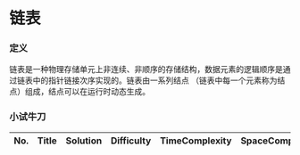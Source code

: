 # 链表

### 定义
链表是一种物理存储单元上非连续、非顺序的存储结构，数据元素的逻辑顺序是通过链表中的指针链接次序实现的。链表由一系列结点
（链表中每一个元素称为结点）组成，结点可以在运行时动态生成。

### 小试牛刀  
| No. | Title | Solution | Difficulty | TimeComplexity | SpaceComplexity | Favorite | Acceptance | Download |
| :------------: | :------------: | :------------: | :------------: | :------------: | :------------: | :------------: | :------------: | :------------: |
